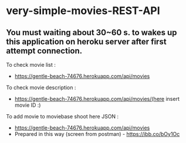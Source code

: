 # **very-simple-movies-REST-API**

## You must waiting about 30~60 s. to wakes up this application on heroku server after first attempt connection.

To check movie list : 
- https://gentle-beach-74676.herokuapp.com/api/movies

To check movie description : 
- https://gentle-beach-74676.herokuapp.com/api/movies/(here insert movie ID :)

To add movie to moviebase shoot here JSON :
 - https://gentle-beach-74676.herokuapp.com/api/movies
- Prepared in this way (screen from postman) - https://ibb.co/bOy1Oc




